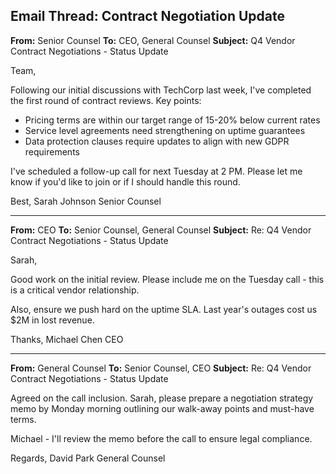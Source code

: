## Email Thread: Contract Negotiation Update

**From:** Senior Counsel
**To:** CEO, General Counsel
**Subject:** Q4 Vendor Contract Negotiations - Status Update

Team,

Following our initial discussions with TechCorp last week, I've completed the first round of contract reviews. Key points:

- Pricing terms are within our target range of 15-20% below current rates
- Service level agreements need strengthening on uptime guarantees
- Data protection clauses require updates to align with new GDPR requirements

I've scheduled a follow-up call for next Tuesday at 2 PM. Please let me know if you'd like to join or if I should handle this round.

Best,
Sarah Johnson
Senior Counsel

---

**From:** CEO
**To:** Senior Counsel, General Counsel
**Subject:** Re: Q4 Vendor Contract Negotiations - Status Update

Sarah,

Good work on the initial review. Please include me on the Tuesday call - this is a critical vendor relationship.

Also, ensure we push hard on the uptime SLA. Last year's outages cost us $2M in lost revenue.

Thanks,
Michael Chen
CEO

---

**From:** General Counsel
**To:** Senior Counsel, CEO
**Subject:** Re: Q4 Vendor Contract Negotiations - Status Update

Agreed on the call inclusion. Sarah, please prepare a negotiation strategy memo by Monday morning outlining our walk-away points and must-have terms.

Michael - I'll review the memo before the call to ensure legal compliance.

Regards,
David Park
General Counsel
